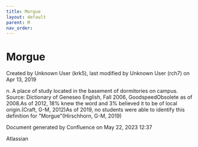 ```yaml
---
title: Morgue
layout: default
parent: M
nav_order:
---
```


# Morgue

Created by  Unknown User (krk5), last modified by  Unknown User (rch7) on Apr 13, 2019

n. A place of study located in the basement of dormitories on campus. Source: Dictionary of Geneseo English, Fall 2006, GoodspeedObsolete as of 2008.As of 2012, 18% knew the word and 3% believed it to be of local origin.(Craft, G-M, 2012)As of 2019, no students were able to identify this definition for &quot;Morgue&quot;(Hirschhorn, G-M, 2019)

Document generated by Confluence on May 22, 2023 12:37

Atlassian
